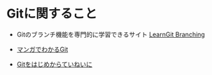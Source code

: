 # Gitに関すること
- Gitのブランチ機能を専門的に学習できるサイト [LearnGit Branching](https://learngitbranching.js.org/?locale=ja)  

- [マンガでわかるGit](https://www.r-staffing.co.jp/engineer/entry/20190621_1)
- [Gitをはじめからていねいに](https://github.com/Shinpeim/introduction-to-git)